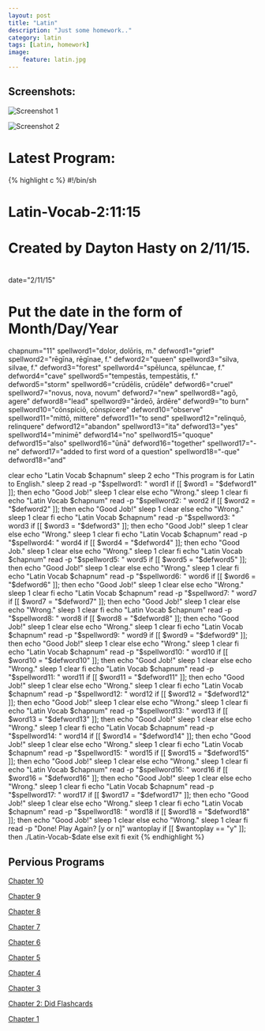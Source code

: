 ```yaml
---
layout: post
title: "Latin"
description: "Just some homework.."
category: latin
tags: [Latin, homework]
image:
    feature: latin.jpg
---
```


## Screenshots:
![Screenshot 1](https://raw.githubusercontent.com/dayt0n/Latin-Class/master/Screenshots/LatinScreenshot1-2-11-15.png)

![Screenshot 2](https://raw.githubusercontent.com/dayt0n/Latin-Class/master/Screenshots/LatinScreenshot2-2-11-15.png)

# Latest Program:

{% highlight c %}
#!/bin/sh

#  Latin-Vocab-2:11:15
#  
#
#  Created by Dayton Hasty on 2/11/15.
#
date="2/11/15"
# Put the date in the form of Month/Day/Year
chapnum="11"
spellword1="dolor, dolōris, m."
defword1="grief"
spellword2="rēgīna, rēgīnae, f."
defword2="queen"
spellword3="silva, silvae, f."
defword3="forest"
spellword4="spēlunca, spēluncae, f."
defword4="cave"
spellword5="tempestās, tempestātis, f."
defword5="storm"
spellword6="crūdēlis, crūdēle"
defword6="cruel"
spellword7="novus, nova, novum"
defword7="new"
spellword8="agō, agere"
defword8="lead"
spellword9="ārdeō, ārdēre"
defword9="to burn"
spellword10="cōnspiciō, cōnspicere"
defword10="observe"
spellword11="mittō, mittere"
defword11="to send"
spellword12="relinquō, relinquere"
defword12="abandon"
spellword13="ita"
defword13="yes"
spellword14="minimē"
defword14="no"
spellword15="quoque"
defword15="also"
spellword16="ūnā"
defword16="together"
spellword17="-ne"
defword17="added to first word of a question"
spellword18="-que"
defword18="and"


clear
echo "Latin Vocab $chapnum"
sleep 2
echo "This program is for Latin to English."
sleep 2
read -p "$spellword1: " word1
if [[ $word1 = "$defword1" ]]; then
echo "Good Job!"
sleep 1
clear
else
echo "Wrong."
sleep 1
clear
fi
echo "Latin Vocab $chapnum"
read -p "$spellword2: " word2
if [[ $word2 = "$defword2" ]]; then
echo "Good Job!"
sleep 1
clear
else
echo "Wrong."
sleep 1
clear
fi
echo "Latin Vocab $chapnum"
read -p "$spellword3: " word3
if [[ $word3 = "$defword3" ]]; then
echo "Good Job!"
sleep 1
clear
else
echo "Wrong."
sleep 1
clear
fi
echo "Latin Vocab $chapnum"
read -p "$spellword4: " word4
if [[ $word4 = "$defword4" ]]; then
echo "Good Job."
sleep 1
clear
else
echo "Wrong."
sleep 1
clear
fi
echo "Latin Vocab $chapnum"
read -p "$spellword5: " word5
if [[ $word5 = "$defword5" ]]; then
echo "Good Job!"
sleep 1
clear
else
echo "Wrong."
sleep 1
clear
fi
echo "Latin Vocab $chapnum"
read -p "$spellword6: " word6
if [[ $word6 = "$defword6" ]]; then
echo "Good Job!"
sleep 1
clear
else
echo "Wrong."
sleep 1
clear
fi
echo "Latin Vocab $chapnum"
read -p "$spellword7: " word7
if [[ $word7 = "$defword7" ]]; then
echo "Good Job!"
sleep 1
clear
else
echo "Wrong."
sleep 1
clear
fi
echo "Latin Vocab $chapnum"
read -p "$spellword8: " word8
if [[ $word8 = "$defword8" ]]; then
echo "Good Job!"
sleep 1
clear
else
echo "Wrong."
sleep 1
clear
fi
echo "Latin Vocab $chapnum"
read -p "$spellword9: " word9
if [[ $word9 = "$defword9" ]]; then
echo "Good Job!"
sleep 1
clear
else
echo "Wrong."
sleep 1
clear
fi
echo "Latin Vocab $chapnum"
read -p "$spellword10: " word10
if [[ $word10 = "$defword10" ]]; then
echo "Good Job!"
sleep 1
clear
else
echo "Wrong."
sleep 1
clear
fi
echo "Latin Vocab $chapnum"
read -p "$spellword11: " word11
if [[ $word11 = "$defword11" ]]; then
echo "Good Job!"
sleep 1
clear
else
echo "Wrong."
sleep 1
clear
fi
echo "Latin Vocab $chapnum"
read -p "$spellword12: " word12
if [[ $word12 = "$defword12" ]]; then
echo "Good Job!"
sleep 1
clear
else
echo "Wrong."
sleep 1
clear
fi
echo "Latin Vocab $chapnum"
read -p "$spellword13: " word13
if [[ $word13 = "$defword13" ]]; then
echo "Good Job!"
sleep 1
clear
else
echo "Wrong."
sleep 1
clear
fi
echo "Latin Vocab $chapnum"
read -p "$spellword14: " word14
if [[ $word14 = "$defword14" ]]; then
echo "Good Job!"
sleep 1
clear
else
echo "Wrong."
sleep 1
clear
fi
echo "Latin Vocab $chapnum"
read -p "$spellword15: " word15
if [[ $word15 = "$defword15" ]]; then
echo "Good Job!"
sleep 1
clear
else
echo "Wrong."
sleep 1
clear
fi
echo "Latin Vocab $chapnum"
read -p "$spellword16: " word16
if [[ $word16 = "$defword16" ]]; then
echo "Good Job!"
sleep 1
clear
else
echo "Wrong."
sleep 1
clear
fi
echo "Latin Vocab $chapnum"
read -p "$spellword17: " word17
if [[ $word17 = "$defword17" ]]; then
echo "Good Job!"
sleep 1
clear
else
echo "Wrong."
sleep 1
clear
fi
echo "Latin Vocab $chapnum"
read -p "$spellword18: " word18
if [[ $word18 = "$defword18" ]]; then
echo "Good Job!"
sleep 1
clear
else
echo "Wrong."
sleep 1
clear
fi
read -p "Done! Play Again? [y or n]" wantoplay
if [[ $wantoplay == "y" ]]; then
./Latin-Vocab-$date
else
exit
fi
exit
{% endhighlight %}

## Pervious Programs

[Chapter 10](https://raw.githubusercontent.com/dayt0n/Latin-Class/master/Latin-Vocab-1:27:15)

[Chapter 9](https://raw.githubusercontent.com/dayt0n/Latin-Class/master/Latin-Vocab-1:08:15)

[Chapter 8](https://raw.githubusercontent.com/dayt0n/Latin-Class/master/Latin-Vocab-12:3:14)

[Chapter 7](https://raw.githubusercontent.com/dayt0n/Latin-Class/master/Latin-Vocab-11:13:14)

[Chapter 6](https://raw.githubusercontent.com/dayt0n/Latin-Class/master/Latin-Vocab-11:02:14)

[Chapter 5](https://raw.githubusercontent.com/dayt0n/Latin-Class/master/Latin-Vocab-10:21:14)

[Chapter 4](https://raw.githubusercontent.com/dayt0n/Latin-Class/master/Latin-Vocab-9:30:14)

[Chapter 3](https://raw.githubusercontent.com/dayt0n/Latin-Class/master/Latin-Vocab-9:10:14)

[Chapter 2: Did Flashcards]()

[Chapter 1](https://raw.githubusercontent.com/dayt0n/Latin-Class/master/Latin-Vocab-8:20:14)

